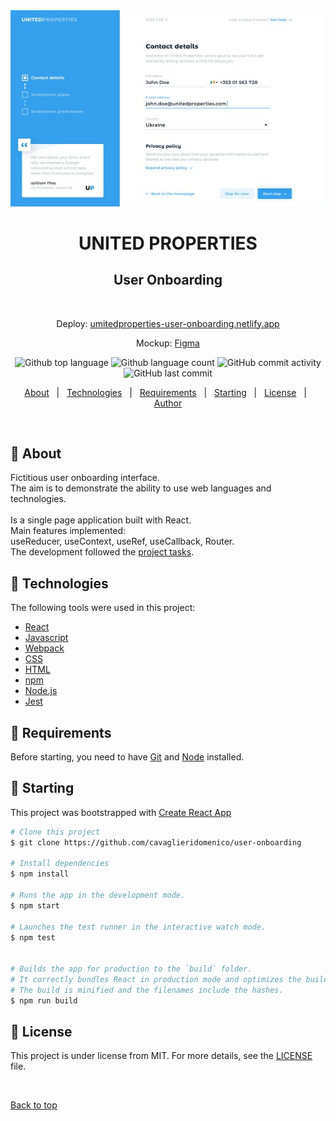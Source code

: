 <div align="center" id="top"> 
  <img src="https://github.com/cavaglieridomenico/user-onboarding/blob/dev/src/assets/images/repo.jpg" alt="United Properties - User Onboarding" />
  <h1 align="center">UNITED PROPERTIES</h1>
  <h2 align="center">User Onboarding</h2>

&#xa0;

  <p>Deploy:
  <a href="https://unitedproperties-user-onboarding.netlify.app/">umitedproperties-user-onboarding.netlify.app</a>
  <p>Mockup:
  <a href="https://www.figma.com/file/SgUd2rqCYBwyNBi9UkRmgb/User_onboarding?node-id=0%3A1">Figma</a>
</div>

<p align="center">
  <img alt="Github top language" src="https://img.shields.io/github/languages/top/cavaglieridomenico/user-onboarding?color=56BEB8">

  <img alt="Github language count" src="https://img.shields.io/github/languages/count/cavaglieridomenico/user-onboarding?color=56BEB8">

  <img alt="GitHub commit activity" src="https://img.shields.io/github/commit-activity/w/cavaglieridomenico/user-onboarding">

  <img alt="GitHub last commit" src="https://img.shields.io/github/last-commit/cavaglieridomenico/user-onboarding">
</p>

<p align="center">
  <a href="#pushpin-about">About</a> &#xa0; | &#xa0; 
  <a href="#pushpin-technologies">Technologies</a> &#xa0; | &#xa0;
  <a href="#pushpin-requirements">Requirements</a> &#xa0; | &#xa0;
  <a href="#pushpin-starting">Starting</a> &#xa0; | &#xa0;
  <a href="#memo-license">License</a> &#xa0; | &#xa0;
  <a href="https://github.com/cavaglieridomenico" target="_blank">Author</a>
</p>

<br>

## :pushpin: About

Fictitious user onboarding interface.<br>
The aim is to demonstrate the ability to use web languages and technologies.<br>
<br>
Is a single page application built with React.<br>
Main features implemented:<br>
useReducer, useContext, useRef, useCallback, Router.
<br>
The development followed the <a href="https://github.com/cavaglieridomenico/user-onboarding/projects/1" target="_blank">project tasks</a>.

## :pushpin: Technologies

The following tools were used in this project:

- [React](https://reactjs.org//)
- [Javascript](https://www.ecma-international.org/publications-and-standards/standards/ecma-262/)
- [Webpack](https://webpack.js.org/)
- [CSS](https://www.w3.org/Style/CSS/)
- [HTML](https://html.spec.whatwg.org/multipage/)
- [npm](https://docs.npmjs.com/)
- [Node.js](https://nodejs.org/en/)
- [Jest](https://jestjs.io/)

## :pushpin: Requirements

Before starting, you need to have [Git](https://git-scm.com) and [Node](https://nodejs.org/en/) installed.

## :pushpin: Starting

This project was bootstrapped with [Create React App](https://github.com/facebook/create-react-app)

```bash
# Clone this project
$ git clone https://github.com/cavaglieridomenico/user-onboarding

# Install dependencies
$ npm install

# Runs the app in the development mode.
$ npm start

# Launches the test runner in the interactive watch mode.
$ npm test


# Builds the app for production to the `build` folder.
# It correctly bundles React in production mode and optimizes the build for the best performance.
# The build is minified and the filenames include the hashes.
$ npm run build
```

## :memo: License

This project is under license from MIT. For more details, see the [LICENSE](LICENSE.md) file.

&#xa0;

<a href="#top">Back to top</a>
